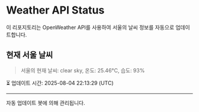 
# Weather API Status

이 리포지토리는 OpenWeather API를 사용하여 서울의 날씨 정보를 자동으로 업데이트합니다.

## 현재 서울 날씨
> 서울의 현재 날씨: clear sky, 온도: 25.46°C, 습도: 93%

⏳ 업데이트 시간: 2025-08-04 22:13:29 (UTC)

---
자동 업데이트 봇에 의해 관리됩니다.
